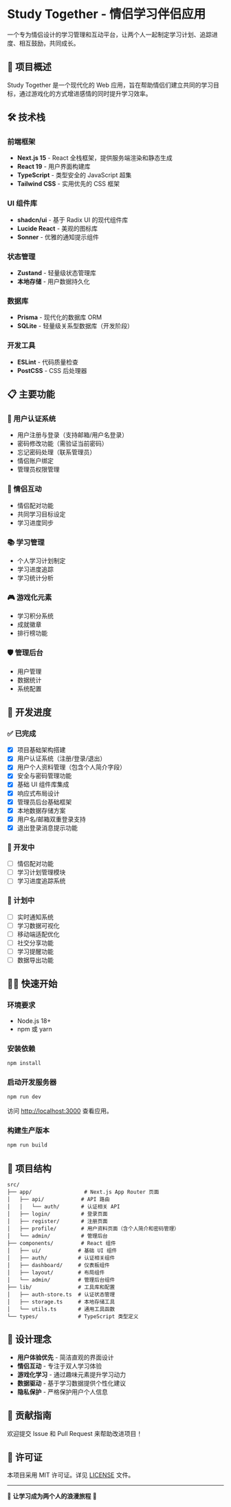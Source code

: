 # Study Together - 情侣学习伴侣应用

一个专为情侣设计的学习管理和互动平台，让两个人一起制定学习计划、追踪进度、相互鼓励，共同成长。

## 🚀 项目概述

Study Together 是一个现代化的 Web 应用，旨在帮助情侣们建立共同的学习目标，通过游戏化的方式增进感情的同时提升学习效率。

## 🛠️ 技术栈

### 前端框架
- **Next.js 15** - React 全栈框架，提供服务端渲染和静态生成
- **React 19** - 用户界面构建库
- **TypeScript** - 类型安全的 JavaScript 超集
- **Tailwind CSS** - 实用优先的 CSS 框架

### UI 组件库
- **shadcn/ui** - 基于 Radix UI 的现代组件库
- **Lucide React** - 美观的图标库
- **Sonner** - 优雅的通知提示组件

### 状态管理
- **Zustand** - 轻量级状态管理库
- **本地存储** - 用户数据持久化

### 数据库
- **Prisma** - 现代化的数据库 ORM
- **SQLite** - 轻量级关系型数据库（开发阶段）

### 开发工具
- **ESLint** - 代码质量检查
- **PostCSS** - CSS 后处理器

## 📋 主要功能

### 🔐 用户认证系统
- 用户注册与登录（支持邮箱/用户名登录）
- 密码修改功能（需验证当前密码）
- 忘记密码处理（联系管理员）
- 情侣账户绑定
- 管理员权限管理

### 👥 情侣互动
- 情侣配对功能
- 共同学习目标设定
- 学习进度同步

### 📚 学习管理
- 个人学习计划制定
- 学习进度追踪
- 学习统计分析

### 🎮 游戏化元素
- 学习积分系统
- 成就徽章
- 排行榜功能

### 🛡️ 管理后台
- 用户管理
- 数据统计
- 系统配置

## 🚧 开发进度

### ✅ 已完成
- [x] 项目基础架构搭建
- [x] 用户认证系统（注册/登录/退出）
- [x] 用户个人资料管理（包含个人简介字段）
- [x] 安全与密码管理功能
- [x] 基础 UI 组件库集成
- [x] 响应式布局设计
- [x] 管理员后台基础框架
- [x] 本地数据存储方案
- [x] 用户名/邮箱双重登录支持
- [x] 退出登录消息提示功能

### 🔄 开发中
- [ ] 情侣配对功能
- [ ] 学习计划管理模块
- [ ] 学习进度追踪系统

### 📅 计划中
- [ ] 实时通知系统
- [ ] 学习数据可视化
- [ ] 移动端适配优化
- [ ] 社交分享功能
- [ ] 学习提醒功能
- [ ] 数据导出功能

## 🏃‍♂️ 快速开始

### 环境要求
- Node.js 18+
- npm 或 yarn

### 安装依赖
```bash
npm install
```

### 启动开发服务器
```bash
npm run dev
```

访问 [http://localhost:3000](http://localhost:3000) 查看应用。

### 构建生产版本
```bash
npm run build
```

## 📁 项目结构

```
src/
├── app/                 # Next.js App Router 页面
│   ├── api/            # API 路由
│   │   └── auth/       # 认证相关 API
│   ├── login/          # 登录页面
│   ├── register/       # 注册页面
│   ├── profile/        # 用户资料页面（含个人简介和密码管理）
│   └── admin/          # 管理后台
├── components/         # React 组件
│   ├── ui/            # 基础 UI 组件
│   ├── auth/          # 认证相关组件
│   ├── dashboard/     # 仪表板组件
│   ├── layout/        # 布局组件
│   └── admin/         # 管理后台组件
├── lib/               # 工具库和配置
│   ├── auth-store.ts  # 认证状态管理
│   ├── storage.ts     # 本地存储工具
│   └── utils.ts       # 通用工具函数
└── types/             # TypeScript 类型定义
```

## 🎯 设计理念

- **用户体验优先** - 简洁直观的界面设计
- **情侣互动** - 专注于双人学习体验
- **游戏化学习** - 通过趣味元素提升学习动力
- **数据驱动** - 基于学习数据提供个性化建议
- **隐私保护** - 严格保护用户个人信息

## 🤝 贡献指南

欢迎提交 Issue 和 Pull Request 来帮助改进项目！

## 📄 许可证

本项目采用 MIT 许可证。详见 [LICENSE](LICENSE) 文件。

---

💝 **让学习成为两个人的浪漫旅程** 💝
